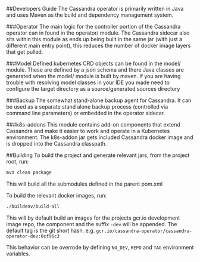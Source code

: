 ##Developers Guide
The Cassandra operator is primarily written in Java and uses Maven as the build and dependency management system.

###Operator
The main logic for the controller portion of the Cassandra operator can in found in the operator/ module. The Cassandra
sidecar also sits within this module as ends up being built in the same jar (with just a different main entry point), 
this reduces the number of docker image layers that get pulled. 

###Model
Defined kubernetes CRD objects can be found in the model/ module. These are defined by a json schema and there Java
classes are generated when the model/ module is built by maven. If you are having trouble with resolving model classes
in your IDE you made need to configure the target directory as a source/generated sources directory

###Backup
The somewhat stand-alone backup agent for Cassandra. It can be used as a separate stand alone backup process (controlled via
command line parameters) or embedded in the operator sidecar. 

###k8s-addons
This module contains add-on components that extend Cassandra and make it easier to work and operate in a Kubernetes environment.
The k8s-addon jar gets included Cassandra docker image and is dropped into the Cassandra classpath. 

##Building
To build the project and generate relevant jars, from the project root, run: 
```bash
mvn clean package
```
This will build all the submodules defined in the parent pom.xml

To build the relevant docker images, run:
```bash
./buildenv/build-all
```

This will by default build an images for the projects gcr.io development image repo, the component and the suffix `-dev` will be appended.
The default tag is the git short hash.
e.g. `gcr.io/cassandra-operator/cassandra-operator-dev:0cf96c3` 

This behavior can be overrode by defining `NO_DEV`, `REPO` and `TAG` environment variables. 